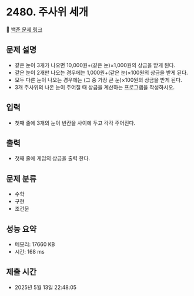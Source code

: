 # 2480. 주사위 세개
🔗 [백준 문제 링크](https://www.acmicpc.net/problem/2480)

## 문제 설명
- 같은 눈이 3개가 나오면 10,000원+(같은 눈)×1,000원의 상금을 받게 된다.
- 같은 눈이 2개만 나오는 경우에는 1,000원+(같은 눈)×100원의 상금을 받게 된다.
- 모두 다른 눈이 나오는 경우에는 (그 중 가장 큰 눈)×100원의 상금을 받게 된다.
- 3개 주사위의 나온 눈이 주어질 때 상금을 계산하는 프로그램을 작성하시오.
## 입력
- 첫째 줄에 3개의 눈이 빈칸을 사이에 두고 각각 주어진다.
## 출력
- 첫째 줄에 게임의 상금을 출력 한다.
## 문제 분류
- 수학
- 구현
- 조건문
## 성능 요약
- 메모리: 17660 KB
- 시간: 168 ms
## 제출 시간
- 2025년 5월 13일 22:48:05